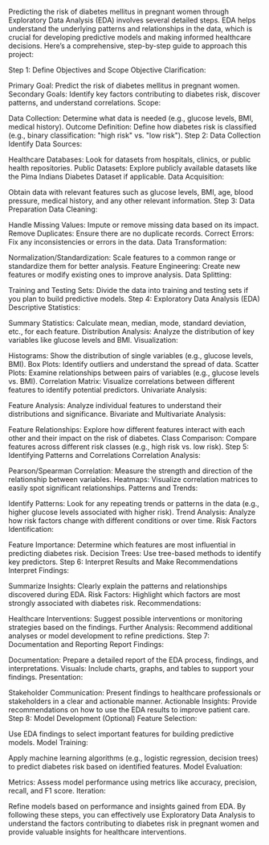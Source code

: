 Predicting the risk of diabetes mellitus in pregnant women through Exploratory Data Analysis (EDA) involves several detailed steps. EDA helps understand the underlying patterns and relationships in the data, which is crucial for developing predictive models and making informed healthcare decisions. Here’s a comprehensive, step-by-step guide to approach this project:

Step 1: Define Objectives and Scope
Objective Clarification:

Primary Goal: Predict the risk of diabetes mellitus in pregnant women.
Secondary Goals: Identify key factors contributing to diabetes risk, discover patterns, and understand correlations.
Scope:

Data Collection: Determine what data is needed (e.g., glucose levels, BMI, medical history).
Outcome Definition: Define how diabetes risk is classified (e.g., binary classification: "high risk" vs. "low risk").
Step 2: Data Collection
Identify Data Sources:

Healthcare Databases: Look for datasets from hospitals, clinics, or public health repositories.
Public Datasets: Explore publicly available datasets like the Pima Indians Diabetes Dataset if applicable.
Data Acquisition:

Obtain data with relevant features such as glucose levels, BMI, age, blood pressure, medical history, and any other relevant information.
Step 3: Data Preparation
Data Cleaning:

Handle Missing Values: Impute or remove missing data based on its impact.
Remove Duplicates: Ensure there are no duplicate records.
Correct Errors: Fix any inconsistencies or errors in the data.
Data Transformation:

Normalization/Standardization: Scale features to a common range or standardize them for better analysis.
Feature Engineering: Create new features or modify existing ones to improve analysis.
Data Splitting:

Training and Testing Sets: Divide the data into training and testing sets if you plan to build predictive models.
Step 4: Exploratory Data Analysis (EDA)
Descriptive Statistics:

Summary Statistics: Calculate mean, median, mode, standard deviation, etc., for each feature.
Distribution Analysis: Analyze the distribution of key variables like glucose levels and BMI.
Visualization:

Histograms: Show the distribution of single variables (e.g., glucose levels, BMI).
Box Plots: Identify outliers and understand the spread of data.
Scatter Plots: Examine relationships between pairs of variables (e.g., glucose levels vs. BMI).
Correlation Matrix: Visualize correlations between different features to identify potential predictors.
Univariate Analysis:

Feature Analysis: Analyze individual features to understand their distributions and significance.
Bivariate and Multivariate Analysis:

Feature Relationships: Explore how different features interact with each other and their impact on the risk of diabetes.
Class Comparison: Compare features across different risk classes (e.g., high risk vs. low risk).
Step 5: Identifying Patterns and Correlations
Correlation Analysis:

Pearson/Spearman Correlation: Measure the strength and direction of the relationship between variables.
Heatmaps: Visualize correlation matrices to easily spot significant relationships.
Patterns and Trends:

Identify Patterns: Look for any repeating trends or patterns in the data (e.g., higher glucose levels associated with higher risk).
Trend Analysis: Analyze how risk factors change with different conditions or over time.
Risk Factors Identification:

Feature Importance: Determine which features are most influential in predicting diabetes risk.
Decision Trees: Use tree-based methods to identify key predictors.
Step 6: Interpret Results and Make Recommendations
Interpret Findings:

Summarize Insights: Clearly explain the patterns and relationships discovered during EDA.
Risk Factors: Highlight which factors are most strongly associated with diabetes risk.
Recommendations:

Healthcare Interventions: Suggest possible interventions or monitoring strategies based on the findings.
Further Analysis: Recommend additional analyses or model development to refine predictions.
Step 7: Documentation and Reporting
Report Findings:

Documentation: Prepare a detailed report of the EDA process, findings, and interpretations.
Visuals: Include charts, graphs, and tables to support your findings.
Presentation:

Stakeholder Communication: Present findings to healthcare professionals or stakeholders in a clear and actionable manner.
Actionable Insights: Provide recommendations on how to use the EDA results to improve patient care.
Step 8: Model Development (Optional)
Feature Selection:

Use EDA findings to select important features for building predictive models.
Model Training:

Apply machine learning algorithms (e.g., logistic regression, decision trees) to predict diabetes risk based on identified features.
Model Evaluation:

Metrics: Assess model performance using metrics like accuracy, precision, recall, and F1 score.
Iteration:

Refine models based on performance and insights gained from EDA.
By following these steps, you can effectively use Exploratory Data Analysis to understand the factors contributing to diabetes risk in pregnant women and provide valuable insights for healthcare interventions.



